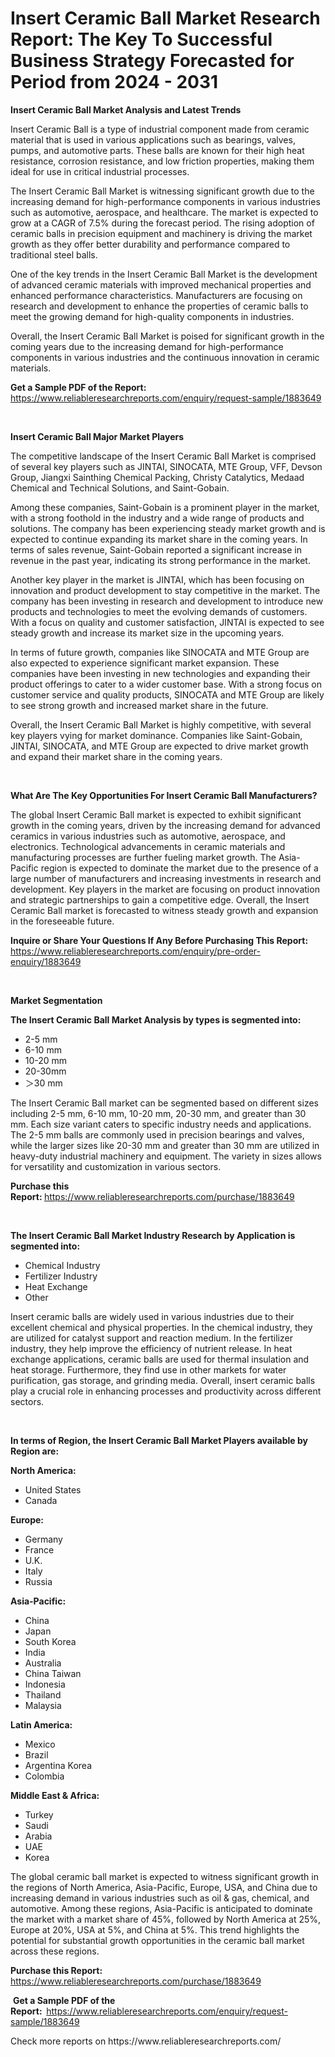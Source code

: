 <p><h1>Insert Ceramic Ball Market Research Report: The Key To Successful Business Strategy Forecasted for Period from 2024 - 2031</h1></p><p><strong>Insert Ceramic Ball Market Analysis and Latest Trends</strong></p>
<p><p>Insert Ceramic Ball is a type of industrial component made from ceramic material that is used in various applications such as bearings, valves, pumps, and automotive parts. These balls are known for their high heat resistance, corrosion resistance, and low friction properties, making them ideal for use in critical industrial processes.</p><p>The Insert Ceramic Ball Market is witnessing significant growth due to the increasing demand for high-performance components in various industries such as automotive, aerospace, and healthcare. The market is expected to grow at a CAGR of 7.5% during the forecast period. The rising adoption of ceramic balls in precision equipment and machinery is driving the market growth as they offer better durability and performance compared to traditional steel balls.</p><p>One of the key trends in the Insert Ceramic Ball Market is the development of advanced ceramic materials with improved mechanical properties and enhanced performance characteristics. Manufacturers are focusing on research and development to enhance the properties of ceramic balls to meet the growing demand for high-quality components in industries.</p><p>Overall, the Insert Ceramic Ball Market is poised for significant growth in the coming years due to the increasing demand for high-performance components in various industries and the continuous innovation in ceramic materials.</p></p>
<p><strong>Get a Sample PDF of the Report:&nbsp;</strong> <a href="https://www.reliableresearchreports.com/enquiry/request-sample/1883649">https://www.reliableresearchreports.com/enquiry/request-sample/1883649</a></p>
<p>&nbsp;</p>
<p><strong>Insert Ceramic Ball Major Market Players</strong></p>
<p><p>The competitive landscape of the Insert Ceramic Ball Market is comprised of several key players such as JINTAI, SINOCATA, MTE Group, VFF, Devson Group, Jiangxi Sainthing Chemical Packing, Christy Catalytics, Medaad Chemical and Technical Solutions, and Saint-Gobain. </p><p>Among these companies, Saint-Gobain is a prominent player in the market, with a strong foothold in the industry and a wide range of products and solutions. The company has been experiencing steady market growth and is expected to continue expanding its market share in the coming years. In terms of sales revenue, Saint-Gobain reported a significant increase in revenue in the past year, indicating its strong performance in the market.</p><p>Another key player in the market is JINTAI, which has been focusing on innovation and product development to stay competitive in the market. The company has been investing in research and development to introduce new products and technologies to meet the evolving demands of customers. With a focus on quality and customer satisfaction, JINTAI is expected to see steady growth and increase its market size in the upcoming years.</p><p>In terms of future growth, companies like SINOCATA and MTE Group are also expected to experience significant market expansion. These companies have been investing in new technologies and expanding their product offerings to cater to a wider customer base. With a strong focus on customer service and quality products, SINOCATA and MTE Group are likely to see strong growth and increased market share in the future.</p><p>Overall, the Insert Ceramic Ball Market is highly competitive, with several key players vying for market dominance. Companies like Saint-Gobain, JINTAI, SINOCATA, and MTE Group are expected to drive market growth and expand their market share in the coming years.</p></p>
<p>&nbsp;</p>
<p><strong>What Are The Key Opportunities For Insert Ceramic Ball Manufacturers?</strong></p>
<p><p>The global Insert Ceramic Ball market is expected to exhibit significant growth in the coming years, driven by the increasing demand for advanced ceramics in various industries such as automotive, aerospace, and electronics. Technological advancements in ceramic materials and manufacturing processes are further fueling market growth. The Asia-Pacific region is expected to dominate the market due to the presence of a large number of manufacturers and increasing investments in research and development. Key players in the market are focusing on product innovation and strategic partnerships to gain a competitive edge. Overall, the Insert Ceramic Ball market is forecasted to witness steady growth and expansion in the foreseeable future.</p></p>
<p><strong>Inquire or Share Your Questions If Any Before Purchasing This Report:</strong> <a href="https://www.reliableresearchreports.com/enquiry/pre-order-enquiry/1883649">https://www.reliableresearchreports.com/enquiry/pre-order-enquiry/1883649</a></p>
<p>&nbsp;</p>
<p><strong>Market Segmentation</strong></p>
<p><strong>The Insert Ceramic Ball Market Analysis by types is segmented into:</strong></p>
<p><ul><li>2-5 mm</li><li>6-10 mm</li><li>10-20 mm</li><li>20-30mm</li><li>＞30 mm</li></ul></p>
<p><p>The Insert Ceramic Ball market can be segmented based on different sizes including 2-5 mm, 6-10 mm, 10-20 mm, 20-30 mm, and greater than 30 mm. Each size variant caters to specific industry needs and applications. The 2-5 mm balls are commonly used in precision bearings and valves, while the larger sizes like 20-30 mm and greater than 30 mm are utilized in heavy-duty industrial machinery and equipment. The variety in sizes allows for versatility and customization in various sectors.</p></p>
<p><strong>Purchase this Report:&nbsp;</strong><a href="https://www.reliableresearchreports.com/purchase/1883649">https://www.reliableresearchreports.com/purchase/1883649</a></p>
<p>&nbsp;</p>
<p><strong>The Insert Ceramic Ball Market Industry Research by Application is segmented into:</strong></p>
<p><ul><li>Chemical Industry</li><li>Fertilizer Industry</li><li>Heat Exchange</li><li>Other</li></ul></p>
<p><p>Insert ceramic balls are widely used in various industries due to their excellent chemical and physical properties. In the chemical industry, they are utilized for catalyst support and reaction medium. In the fertilizer industry, they help improve the efficiency of nutrient release. In heat exchange applications, ceramic balls are used for thermal insulation and heat storage. Furthermore, they find use in other markets for water purification, gas storage, and grinding media. Overall, insert ceramic balls play a crucial role in enhancing processes and productivity across different sectors.</p></p>
<p>&nbsp;</p>
<p><strong>In terms of Region, the Insert Ceramic Ball Market Players available by Region are:</strong></p>
<p>
    <p> <strong> North America: </strong>
        <ul>
            <li>United States</li>
            <li>Canada</li>
        </ul>
        </p> 
    <p> <strong> Europe: </strong>
        <ul>
            <li>Germany</li>
            <li>France</li>
            <li>U.K.</li>
            <li>Italy</li>
            <li>Russia</li>
        </ul>
        </p> 
    <p> <strong> Asia-Pacific: </strong>
        <ul>
            <li>China</li>
            <li>Japan</li>
            <li>South Korea</li>
            <li>India</li>
            <li>Australia</li>
            <li>China Taiwan</li>
            <li>Indonesia</li>
            <li>Thailand</li>
            <li>Malaysia</li>
        </ul>
        </p> 
    <p> <strong> Latin America: </strong>
        <ul>
            <li>Mexico</li>
            <li>Brazil</li>
            <li>Argentina Korea</li>
            <li>Colombia</li>
        </ul>
        </p> 
    <p> <strong> Middle East & Africa: </strong>
        <ul>
            <li>Turkey</li>
            <li>Saudi</li>
            <li>Arabia</li>
            <li>UAE</li>
            <li>Korea</li>
        </ul>
    </p>
    </p>
<p><p>The global ceramic ball market is expected to witness significant growth in the regions of North America, Asia-Pacific, Europe, USA, and China due to increasing demand in various industries such as oil & gas, chemical, and automotive. Among these regions, Asia-Pacific is anticipated to dominate the market with a market share of 45%, followed by North America at 25%, Europe at 20%, USA at 5%, and China at 5%. This trend highlights the potential for substantial growth opportunities in the ceramic ball market across these regions.</p></p>
<p><strong>Purchase this Report: </strong><a href="https://www.reliableresearchreports.com/purchase/1883649">https://www.reliableresearchreports.com/purchase/1883649</a></p>
<p>&nbsp;<strong>Get a Sample PDF of the Report:&nbsp;&nbsp;</strong><a href="https://www.reliableresearchreports.com/enquiry/request-sample/1883649">https://www.reliableresearchreports.com/enquiry/request-sample/1883649</a></p>
<p><strong></strong></p>
<p>Check more reports on https://www.reliableresearchreports.com/</p>